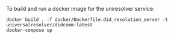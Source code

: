 To build and run a docker image for the uniresolver service:

```
docker build . -f docker/Dockerfile.did_resolution_server -t universalresolver/didcomm:latest
docker-compose up
```
